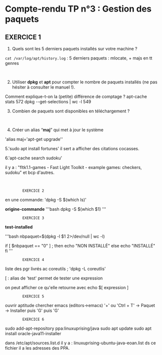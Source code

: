 # Compte-rendu TP n°3 : Gestion des paquets
		
## EXERCICE 1

1. Quels sont les 5 derniers paquets installés sur votre machine ?

``cat /var/log/apt/history.log`` : 5 derniers paquets : mlocate, + majs en tt genres

&nbsp;

2. Utiliser **dpkg** et **apt** pour compter le nombre de paquets installés (ne pas hésiter à consulter le manuel !).

Comment explique-t-on la (petite) différence de comptage ?
apt-cache stats               572
dpkg --get-selections | wc -l    549
&nbsp;


3. Combien de paquets sont disponibles en téléchargement ?

&nbsp;


4. Créer un alias “**maj**” qui met à jour le système

'alias maj='apt-get upgrade''
&nbsp;


5.'sudo apt install fortunes'
il sert a afficher des citations cocasses.
&nbsp;


6.'apt-cache search sudoku'

il y a : "fltk1.1-games - Fast Light Toolkit - example games: checkers, sudoku" et bcp d'autres.


&nbsp;


			EXERCICE 2

en une commande: 'dpkg -S $(which ls)'


**origine-commande**
'''bash
dpkg -S $(which $1)
'''

			EXERCICE 3
**test-installed**

'''bash
nbpaquet=$(dpkg -l $1 2>/dev/null | wc -l)

if [ $nbpaquet == "0" ] ; then
	echo "NON INSTALLÉ"
else
	echo "INSTALLÉ"
fi
'''

			EXERCICE 4

liste des pgr livrés ac coreutils ; 'dpkg -L coreutlis'

[ : alias de 'test' permet de tester une expression

on peut afficher ce qu'elle retourne avec echo $[ expression ]

			EXERCICE 5

ouvrir aptitude
chercher emacs (editors->emacs)
'+' ou 'Ctrl + T' -> Paquet -> Installer puis 'G' puis 'G'

			EXERCICE 6

sudo add-apt-repository ppa:linuxuprising/java
sudo apt update
sudo apt install oracle-java11-installer

dans /etc/apt/sources.list.d il y a : linuxuprising-ubuntu-java-eoan.list ds ce fichier il a les adresses des PPA.
